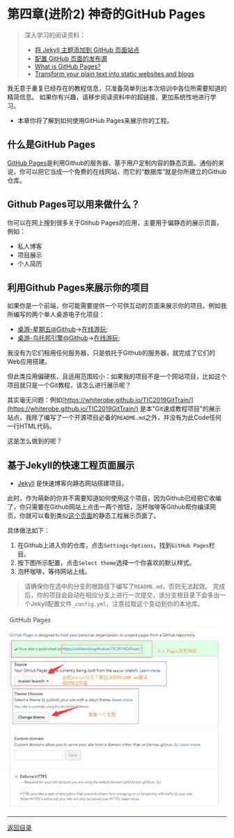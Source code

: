 # 第四章(进阶2) 神奇的GitHub Pages
> 深入学习的阅读资料：
> - [将 Jekyll 主题添加到 GitHub 页面站点](https://help.github.com/cn/articles/adding-a-jekyll-theme-to-your-github-pages-site-with-the-jekyll-theme-chooser)
> - [配置 GitHub 页面的发布源](https://help.github.com/cn/articles/configuring-a-publishing-source-for-github-pages)
> - [What is GitHub Pages?](https://pages.github.com/)
> - [Transform your plain text into static websites and blogs](https://jekyllrb.com/)

我无意于重复已经存在的教程信息，只准备简单列出本次培训中各位所需要知道的精简信息。
如果你有兴趣，请移步阅读资料中的超链接，更加系统性地进行学习。

- 本章你将了解到如何使用GitHub Pages来展示你的工程。

## 什么是GitHub Pages

[GitHub Pages](https://pages.github.com/)是利用Github的服务器、基于用户定制内容的静态页面。通俗的来说，你可以把它当成一个免费的在线网站，而它的“数据库”就是你所建立的Github仓库。

## Github Pages可以用来做什么？

你可以在网上搜到很多关于Gtihub Pages的应用，主要用于偏静态的展示页面，例如：

- 私人博客
- 项目展示
- 个人简历

## 利用Github Pages来展示你的项目

如果你是一个前端，你可能需要提供一个可供互动的页面来展示你的项目。例如我所编写的两个单人桌游电子化项目：

- [桌游-星期五@Github](https://github.com/WhiteRobe/BoardGame-Friday)->[在线游玩](https://whiterobe.github.io/BoardGame-Friday/);
- [桌游-乌托邦引擎@Github](https://github.com/WhiteRobe/UBE)->[在线游玩](https://whiterobe.github.io/UBE/);

我没有为它们租用任何服务器，只是依托于Github的服务器，就完成了它们的Web应用搭建。

但此类应用偏硬核，且适用范围较小：如果我的项目不是一个网站项目，比如这个项目就只是一个Git教程，该怎么进行展示呢？

其实毫无问题：例如[https://whiterobe.github.io/TIC2019GitTrain/](https://whiterobe.github.io/TIC2019GitTrain/) 是本"Git速成教程项目"的展示站点，我除了编写了一个开源项目必备的`README.md`之外，并没有为此Code任何一行HTML代码。

这是怎么做到的呢？

## 基于Jekyll的快速工程页面展示

- [Jekyll](https://github.com/jekyll/jekyll) 是快速博客向静态网站搭建项目。

此时，作为萌新的你并不需要知道如何使用这个项目，因为Github已经把它收编了，你只需要在Github网站上点击一两个按钮，泡杯咖啡等Github帮你编译网页，你就可以看到类似[这个页面](https://whiterobe.github.io/TIC2019GitTrain/)的静态工程展示页面了。

具体做法如下：

1. 在Github上进入你的仓库，点击`Settings`-`Options`，找到`GitHub Pages`栏目。
2. 按下图所示配置，点击`Select theme`选择一个你喜欢的默认样式。
3. 泡杯咖啡，等待网站上线。

> 请确保你在选中的分支的根路径下编写了`README.md`，否则无法起效。
> 完成后，你的项目会自动在相应分支上进行一次提交，该分支根目录下会多出一个Jekyll配置文件`_config.yml`，注意拉取这个变动到你的本地库。

![](/pic/GithubPages.jpg)

---

[返回目录](/README.md)